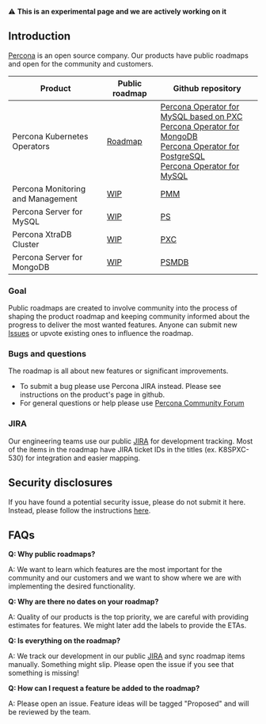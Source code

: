 :warning: **This is an experimental page and we are actively working on it**

## Introduction
[Percona](https://www.percona.com/) is an open source company. Our products have public roadmaps and open for the community and customers. 

| Product | Public roadmap | Github repository |
| --- | --- | --- |
| Percona Kubernetes Operators | [Roadmap](https://github.com/percona/roadmap/projects/1) | [Percona Operator for MySQL based on PXC](https://github.com/percona/percona-xtradb-cluster-operator/)<br>[Percona Operator for MongoDB](https://github.com/percona/percona-server-mongodb-operator/)<br>[Percona Operator for PostgreSQL](https://github.com/percona/percona-postgresql-operator/)<br>[Percona Operator for MySQL](https://github.com/percona/percona-server-mysql-operator) |
| Percona Monitoring and Management | [WIP](https://github.com/percona/roadmap/projects/2) | [PMM](https://github.com/percona/pmm) |
| Percona Server for MySQL | [WIP](https://github.com/percona/roadmap/projects/3) | [PS](https://github.com/percona/percona-server) |
| Percona XtraDB Cluster | [WIP](https://github.com/percona/roadmap/projects/4) | [PXC](https://github.com/percona/percona-xtradb-cluster) |
| Percona Server for MongoDB | [WIP](https://github.com/percona/roadmap/projects/5) | [PSMDB](https://github.com/percona/percona-server-mongodb) |

### Goal

Public roadmaps are created to involve community into the process of shaping the product roadmap and keeping community informed about the progress to deliver the most wanted features. Anyone can submit new [Issues](https://github.com/percona/roadmap/issues) or upvote existing ones to influence the roadmap.

### Bugs and questions

The roadmap is all about new features or significant improvements. 
* To submit a bug please use Percona JIRA instead. Please see instructions on the product's page in github.
* For general questions or help please use [Percona Community Forum](https://forums.percona.com/)

### JIRA

Our engineering teams use our public [JIRA](https://jira.percona.com/) for development tracking. Most of the items in the roadmap have JIRA ticket IDs in the titles (ex. K8SPXC-530) for integration and easier mapping.


## Security disclosures

If you have found a potential security issue, please do not submit it here. Instead, please follow the instructions [here](https://www.percona.com/security).

## FAQs
**Q: Why public roadmaps?**

A: We want to learn which features are the most important for the community and our customers and we want to show where we are with implementing the desired functionality.

**Q: Why are there no dates on your roadmap?**

A: Quality of our products is the top priority, we are careful with providing estimates for features. We might later add the labels to provide the ETAs.

**Q: Is everything on the roadmap?**

A: We track our development in our public [JIRA](https://jira.percona.com) and sync roadmap items manually. Something might slip. Please open the issue if you see that something is missing!

**Q: How can I request a feature be added to the roadmap?**

A: Please open an issue. Feature ideas will be tagged "Proposed" and will be reviewed by the team.

